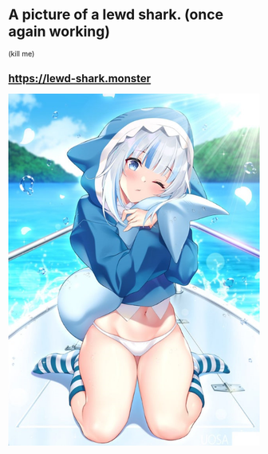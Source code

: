 # A picture of a lewd shark. (once again working)
(kill me)
## https://lewd-shark.monster
<a href="https://lewd-shark.monster"><p align="center"><img src="./lewdshark.png"></p></a>
